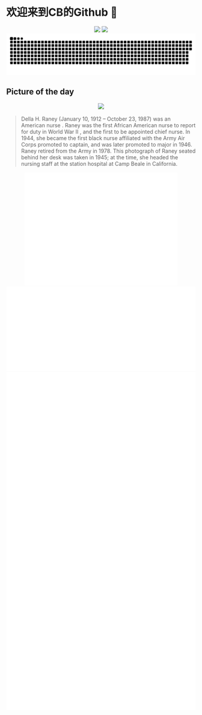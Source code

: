 
# 欢迎来到CB的Github 👋

<div align="center">
  <img height="137px" src="https://github-readme-stats.vercel.app/api?username=SuperCB&show_icons=true&theme=radical" />
  <img height="137px" src="https://github-readme-stats.vercel.app/api/top-langs/?username=SuperCB&hide_title=true&hide_border=true&layout=compact&langs_count=6&text_color=000&icon_color=fff" />
</div>


<div align="center">
    <img src="./contribution-snake/github-contribution-grid-snake.svg" />
</div>



## Picture of the day
<div align="center">
  <img width=400px src="https://upload.wikimedia.org/wikipedia/commons/thumb/7/77/%22Capt._Della_H._Raney%2C_Army_Nurse_Corps%2C_who_now_heads_the_nursing_staff_at_the_station_hospital_at_Camp_Beale%2C_CA_-_NARA_-_535942.jpg/600px-%22Capt._Della_H._Raney%2C_Army_Nurse_Corps%2C_who_now_heads_the_nursing_staff_at_the_station_hospital_at_Camp_Beale%2C_CA_-_NARA_-_535942.jpg" />
</div>

>Della H. Raney  (January 10, 1912 – October 23, 1987) was an American  nurse . Raney was the first  African American  nurse to report for duty in  World War II , and the first to be appointed chief nurse. In 1944, she became the first black nurse affiliated with the  Army Air Corps  promoted to captain, and was later promoted to major in 1946. Raney retired from the Army in 1978. This photograph of Raney seated behind her desk was taken in 1945; at the time, she headed the nursing staff at the station hospital at  Camp Beale  in California.



<div align="center">
  <img height="300px" src="base_metrics.svg" />
  <img  src="metrics.plugin.calendar.full.svg" />
</div>


<div align="center">
  <img  src="plugin_metrics.svg" /> 
</div>
